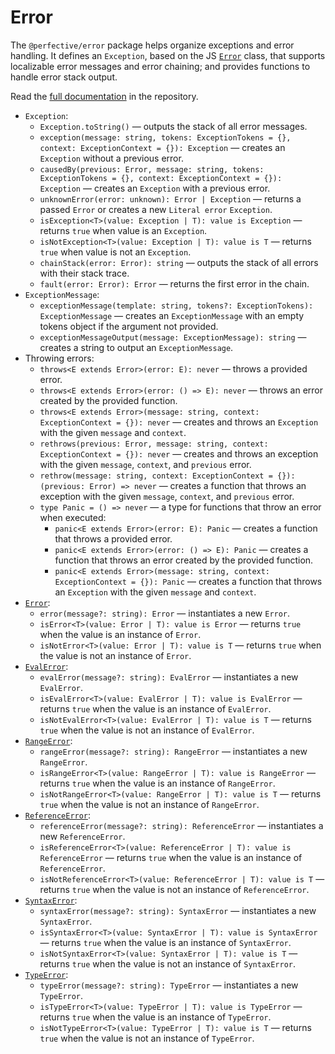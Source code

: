 # Error

The `@perfective/error` package helps organize exceptions and error handling.
It defines an `Exception`, based on the JS
[`Error`](https://developer.mozilla.org/en-US/docs/Web/JavaScript/Reference/Global_Objects/Error) class,
that supports localizable error messages and error chaining;
and provides functions to handle error stack output.

Read the [full documentation](https://github.com/perfective/js/blob/master/packages/error/README.adoc) 
in the repository.

* `Exception`:
    * `Exception.toString()`
    — outputs the stack of all error messages.
    * `exception(message: string, tokens: ExceptionTokens = {}, context: ExceptionContext = {}): Exception`
    — creates an `Exception` without a previous error.
    * `causedBy(previous: Error, message: string, tokens: ExceptionTokens = {}, context: ExceptionContext = {}): Exception`
    — creates an `Exception` with a previous error.
    * `unknownError(error: unknown): Error | Exception`
    — returns a passed `Error` or creates a new `Literal error` `Exception`.
    * `isException<T>(value: Exception | T): value is Exception`
    — returns `true` when value is an `Exception`.
    * `isNotException<T>(value: Exception | T): value is T`
    — returns `true` when value is not an `Exception`.
    * `chainStack(error: Error): string`
    — outputs the stack of all errors with their stack trace.
    * `fault(error: Error): Error`
    — returns the first error in the chain.
* `ExceptionMessage`:
    * `exceptionMessage(template: string, tokens?: ExceptionTokens): ExceptionMessage`
    — creates an `ExceptionMessage` with an empty tokens object if the argument not provided.
    * `exceptionMessageOutput(message: ExceptionMessage): string`
    — creates a string to output an `ExceptionMessage`.
* Throwing errors:
    * `throws<E extends Error>(error: E): never` 
    — throws a provided error.
    * `throws<E extends Error>(error: () => E): never` 
    — throws an error created by the provided function.
    * `throws<E extends Error>(message: string, context: ExceptionContext = {}): never`
    — creates and throws an `Exception` with the given `message` and `context`.
    * `rethrows(previous: Error, message: string, context: ExceptionContext = {}): never`
    — creates and throws an exception with the given `message`, `context`, and `previous` error.
    * `rethrow(message: string, context: ExceptionContext = {}): (previous: Error) => never`
    — creates a function that throws an exception with the given `message`, `context`, and `previous` error.
    * `type Panic = () => never` — a type for functions that throw an error when executed: 
        * `panic<E extends Error>(error: E): Panic`
        — creates a function that throws a provided error.
        * `panic<E extends Error>(error: () => E): Panic`
        — creates a function that throws an error created by the provided function.
        * `panic<E extends Error>(message: string, context: ExceptionContext = {}): Panic`
        — creates a function that throws an `Exception` with the given `message` and `context`.
* [`Error`](https://developer.mozilla.org/en-US/docs/Web/JavaScript/Reference/Global_Objects/Error):
    * `error(message?: string): Error` 
    — instantiates a new `Error`.
    * `isError<T>(value: Error | T): value is Error` 
    — returns `true` when the value is an instance of `Error`.
    * `isNotError<T>(value: Error | T): value is T` 
    — returns `true` when the value is not an instance of `Error`.
* [`EvalError`](https://developer.mozilla.org/en-US/docs/Web/JavaScript/Reference/Global_Objects/EvalError):
    * `evalError(message?: string): EvalError` 
    — instantiates a new `EvalError`.
    * `isEvalError<T>(value: EvalError | T): value is EvalError` 
    — returns `true` when the value is an instance of `EvalError`.
    * `isNotEvalError<T>(value: EvalError | T): value is T` 
    — returns `true` when the value is not an instance of `EvalError`.
* [`RangeError`](https://developer.mozilla.org/en-US/docs/Web/JavaScript/Reference/Global_Objects/RangeError):
    * `rangeError(message?: string): RangeError` 
    — instantiates a new `RangeError`.
    * `isRangeError<T>(value: RangeError | T): value is RangeError` 
    — returns `true` when the value is an instance of `RangeError`.
    * `isNotRangeError<T>(value: RangeError | T): value is T` 
    — returns `true` when the value is not an instance of `RangeError`.
* [`ReferenceError`](https://developer.mozilla.org/en-US/docs/Web/JavaScript/Reference/Global_Objects/ReferenceError):
    * `referenceError(message?: string): ReferenceError` 
    — instantiates a new `ReferenceError`.
    * `isReferenceError<T>(value: ReferenceError | T): value is ReferenceError` 
    — returns `true` when the value is an instance of `ReferenceError`.
    * `isNotReferenceError<T>(value: ReferenceError | T): value is T` 
    — returns `true` when the value is not an instance of `ReferenceError`.
* [`SyntaxError`](https://developer.mozilla.org/en-US/docs/Web/JavaScript/Reference/Global_Objects/SyntaxError):
    * `syntaxError(message?: string): SyntaxError` 
    — instantiates a new `SyntaxError`.
    * `isSyntaxError<T>(value: SyntaxError | T): value is SyntaxError` 
    — returns `true` when the value is an instance of `SyntaxError`.
    * `isNotSyntaxError<T>(value: SyntaxError | T): value is T` 
    — returns `true` when the value is not an instance of `SyntaxError`.
* [`TypeError`](https://developer.mozilla.org/en-US/docs/Web/JavaScript/Reference/Global_Objects/TypeError):
    * `typeError(message?: string): TypeError` 
    — instantiates a new `TypeError`.
    * `isTypeError<T>(value: TypeError | T): value is TypeError` 
    — returns `true` when the value is an instance of `TypeError`.
    * `isNotTypeError<T>(value: TypeError | T): value is T` 
    — returns `true` when the value is not an instance of `TypeError`.

